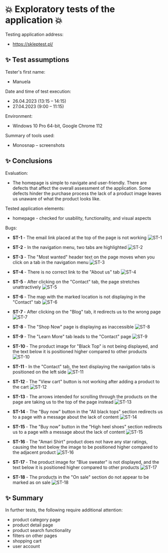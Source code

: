 # :boom: Exploratory tests of the application :boom:

Testing application address:
* https://skleptest.pl/

## :sparkles: Test assumptions

<p> Tester's first name: </p>

* Manuela
<p> Date and time of test execution: </p>

* 26.04.2023 (13:15 – 14:15)
* 27.04.2023 (9:00 – 11:15)
<p> Environment: </p>

* Windows 10 Pro 64-bit, Google Chrome 112
<p> Summary of tools used: </p>

* Monosnap – screenshots

## :sparkles: Conclusions

<p> Evaluation: </p>

* The homepage is simple to navigate and user-friendly. There are defects that affect the overall assessment of the application. Some defects hinder the purchase process  the lack of a product image leaves us unaware of what the product looks like.

<p> Tested application elements: </p>

 *	homepage - checked for usability, functionality, and visual aspects

<p> Bugs: </p>

* <b> ST-1 </b> - The email link placed at the top of the page is not working
![ST-1](https://raw.githubusercontent.com/Caounee/skleptest/images/ST-1.png)

* <b> ST-2 </b> - In the navigation menu, two tabs are highlighted
![ST-2](https://raw.githubusercontent.com/Caounee/skleptest/images/ST-2.png)

* <b> ST-3 </b> - The "Most wanted" header text on the page moves when you click on a tab in the navigation menu
![ST-3](https://raw.githubusercontent.com/Caounee/skleptest/images/ST-3.png)

* <b> ST-4 </b> - There is no correct link to the "About us" tab
![ST-4](https://raw.githubusercontent.com/Caounee/skleptest/images/ST-4.png)

* <b> ST-5 </b> - After clicking on the "Contact" tab, the page stretches unattractively
![ST-5](https://raw.githubusercontent.com/Caounee/skleptest/images/ST-5.png)

* <b> ST-6 </b> - The map with the marked location is not displaying in the "Contact" tab
![ST-6](https://raw.githubusercontent.com/Caounee/skleptest/images/ST-6.png)

* <b> ST-7 </b> - After clicking on the "Blog" tab, it redirects us to the wrong page
![ST-7](https://raw.githubusercontent.com/Caounee/skleptest/images/ST-7.png)

* <b> ST-8 </b> - The "Shop Now" page is displaying as inaccessible
![ST-8](https://raw.githubusercontent.com/Caounee/skleptest/images/ST-8.png)

* <b> ST-9 </b> - The "Learn More" tab leads to the "Contact" page
![ST-9](https://raw.githubusercontent.com/Caounee/skleptest/images/ST-9.png)

* <b> ST-10 </b> - The product image for "Black Top" is not being displayed, and the text below it is positioned higher compared to other products
![ST-10](https://raw.githubusercontent.com/Caounee/skleptest/images/ST-10.png)

* <b> ST-11 </b> - In the "Contact" tab, the text displaying the navigation tabs is positioned on the left side
![ST-11](https://raw.githubusercontent.com/Caounee/skleptest/images/ST-11.png)

* <b> ST-12 </b> - The "View cart" button is not working after adding a product to the cart
![ST-12](https://raw.githubusercontent.com/Caounee/skleptest/images/ST-12.png)

* <b> ST-13 </b> - The arrows intended for scrolling through the products on the page are taking us to the top of the page instead
![ST-13](https://raw.githubusercontent.com/Caounee/skleptest/images/ST-13.png)

* <b> ST-14 </b> - The "Buy now" button in the "All black tops" section redirects us to a page with a message about the lack of content
![ST-14](https://raw.githubusercontent.com/Caounee/skleptest/images/ST-14.png)

* <b> ST-15 </b> - The "Buy now" button in the "High heel shoes" section redirects us to a page with a message about the lack of content
![ST-15](https://raw.githubusercontent.com/Caounee/skleptest/images/ST-15.png)

* <b> ST-16 </b> - The "Amari Shirt" product does not have any star ratings, causing the text below the image to be positioned higher compared to the adjacent product
![ST-16](https://raw.githubusercontent.com/Caounee/skleptest/images/ST-16.png)

* <b> ST-17 </b> - The product image for "Blue sweater" is not displayed, and the text below it is positioned higher compared to other products
![ST-17](https://raw.githubusercontent.com/Caounee/skleptest/images/ST-17.png)

* <b> ST-18 </b> - The products in the "On sale" section do not appear to be marked as on sale
![ST-18](https://raw.githubusercontent.com/Caounee/skleptest/images/ST-18.png)

## :sparkles: Summary

<p> In further tests, the following require additional attention: </p>

*	product category page
*	product detail page
*	product search functionality
*	filters on other pages
*	shopping cart
*	user account
